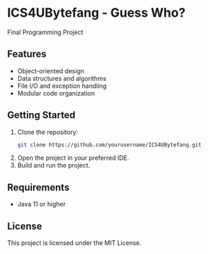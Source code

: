 # ICS4UBytefang - Guess Who?

Final Programming Project

## Features

- Object-oriented design
- Data structures and algorithms
- File I/O and exception handling
- Modular code organization

## Getting Started

1. Clone the repository:
    ```bash
    git clone https://github.com/yourusername/ICS4UBytefang.git
    ```
2. Open the project in your preferred IDE.
3. Build and run the project.

## Requirements

- Java 11 or higher

## License

This project is licensed under the MIT License.